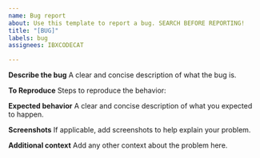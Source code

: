 ```yaml
---
name: Bug report
about: Use this template to report a bug. SEARCH BEFORE REPORTING!
title: "[BUG]"
labels: bug
assignees: IBXCODECAT

---
```


**Describe the bug**
A clear and concise description of what the bug is.

**To Reproduce**
Steps to reproduce the behavior:

**Expected behavior**
A clear and concise description of what you expected to happen.

**Screenshots**
If applicable, add screenshots to help explain your problem.

**Additional context**
Add any other context about the problem here.
